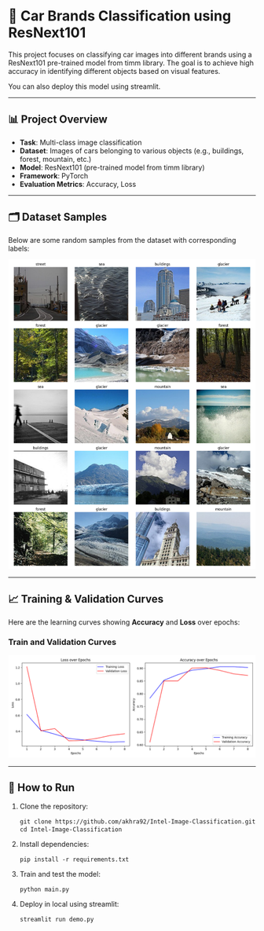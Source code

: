 # 🚗 Car Brands Classification using ResNext101

This project focuses on classifying car images into different brands using a ResNext101 pre-trained model from timm library. The goal is to achieve high accuracy in identifying different objects based on visual features.

You can also deploy this model using streamlit.

---

## 📊 Project Overview

- **Task**: Multi-class image classification
- **Dataset**: Images of cars belonging to various objects (e.g., buildings, forest, mountain, etc.)
- **Model**: ResNext101 (pre-trained model from timm library)
- **Framework**: PyTorch
- **Evaluation Metrics**: Accuracy, Loss

---

## 🗂️ Dataset Samples

Below are some random samples from the dataset with corresponding labels:

![Dataset Samples](assets/samples.png)

---

## 📈 Training & Validation Curves

Here are the learning curves showing **Accuracy** and **Loss** over epochs:

### Train and Validation Curves
![Curves](assets/learning_curve.png)

---

## 🚀 How to Run

1. Clone the repository:
   
   ```
   git clone https://github.com/akhra92/Intel-Image-Classification.git
   cd Intel-Image-Classification
   ```

3. Install dependencies:

   ```
   pip install -r requirements.txt
   ```
   
4. Train and test the model:

   ```
   python main.py
   ```

5. Deploy in local using streamlit:
   
   ```
   streamlit run demo.py
   ```